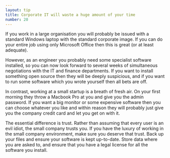 ```yaml
---
layout: tip
title: Corporate IT will waste a huge amount of your time
number: 20
---
```


If you work in a large organisation you will probably be issued with a standard Windows laptop with the standard corporate image. If you can do your entire job using only Microsoft Office then this is great (or at least adequate).

However, as an engineer you probably need some specialist software installed, so you can now look forward to several weeks of simultaneous negotiations with the IT and finance departments. If you want to install something open source then they will be deeply suspicious, and if you want to run some software which you wrote yourself then all bets are off.

In contrast, working at a small startup is a breath of fresh air. On your first morning they throw a Macbook Pro at you and give you the admin password. If you want a big monitor or some expensive software then you can choose whatever you like and within reason they will probably just give you the company credit card and let you get on with it.

The essential difference is trust. Rather than assuming that every user is an evil idiot, the small company trusts you. If you have the luxury of working in the small company environment, make sure you deserve that trust. Back up your files and ensure your software is kept up-to-date. Store data where you are asked to, and ensure that you have a legal license for all the software you install.
